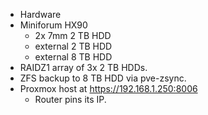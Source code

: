 - Hardware
- Miniforum HX90
   - 2x 7mm 2 TB HDD
   - external 2 TB HDD
   - external 8 TB HDD
- RAIDZ1 array of 3x 2 TB HDDs.
- ZFS backup to 8 TB HDD via pve-zsync.
- Proxmox host at https://192.168.1.250:8006
  - Router pins its IP.